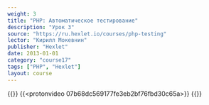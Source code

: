 ```yaml
---
weight: 3
title: "PHP: Автоматическое тестирование"
description: "Урок 3"
source: "https://ru.hexlet.io/courses/php-testing"
lector: "Кирилл Мокевнин"
publisher: "Hexlet"
date: 2013-01-01
category: "course17"
tags: ["PHP", "Hexlet"]
layout: course
---
```

{{<players>}}
    {{<protonvideo 07b68dc569177fe3eb2bf76fbd30c65a>}}
{{</players>}}
